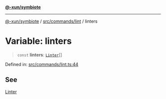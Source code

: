 [**@-xun/symbiote**](../../../../README.md)

***

[@-xun/symbiote](../../../../README.md) / [src/commands/lint](../README.md) / linters

# Variable: linters

> `const` **linters**: [`Linter`](../enumerations/Linter.md)[]

Defined in: [src/commands/lint.ts:44](https://github.com/Xunnamius/symbiote/blob/877e3120bdc7f2c76a05ae6085d5ac57197fd79f/src/commands/lint.ts#L44)

## See

[Linter](../enumerations/Linter.md)
